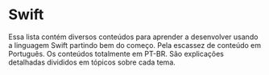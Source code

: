 # Swift


Essa lista contém diversos conteúdos para aprender a desenvolver usando a linguagem Swift partindo bem do  começo. Pela escassez de conteúdo em Português. Os conteúdos totalmente em PT-BR.
São explicações detalhadas divididos em tópicos sobre cada tema. 
